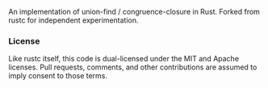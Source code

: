 An implementation of union-find / congruence-closure in
Rust. Forked from rustc for independent experimentation.

### License

Like rustc itself, this code is dual-licensed under the MIT and Apache
licenses. Pull requests, comments, and other contributions are assumed
to imply consent to those terms.


